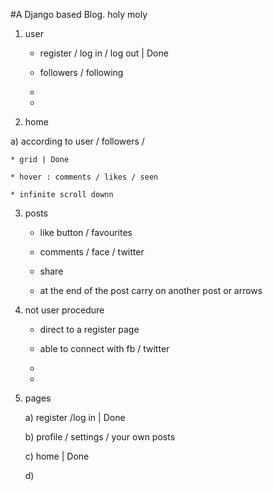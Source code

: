 
#A Django based Blog. 
holy moly
1) user 

	* register / log in / log out | Done
  
	* followers / following
  
	*
  
	*

2) home

 a) according to user / followers / 
 
	* grid | Done
  
	* hover : comments / likes / seen
  
	* infinite scroll downn
  

3) posts 

	* like button / favourites
  
	* comments / face / twitter
  
	* share
  
	* at the end of the post carry on another post or arrows 

4) not user procedure

	* direct to a register page 
  
	* able to connect with fb / twitter 
  
	* 
  
	*

5) pages

	a) register /log in | Done
  
	b) profile / settings / your own posts 
  
	c) home | Done
  
	d) 
